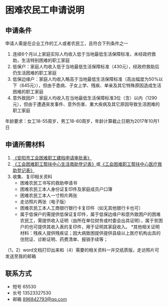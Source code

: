 # 困难农民工申请说明

## 申请条件
申请人需是在企业工作的工人或者农民工，且符合下列条件之一  
1. 连续6个月以上家庭实际人均收入低于当地最低生活保障标准，未经政府救助，生活特别困难的职工家庭
2. 低保户：家庭人均收入低于当地最低生活保障标准（430元），经政府救助后仍生活困难的职工家庭
3. 低保边缘户：家庭人均收入略高于当地最低生活保障标准（高出幅度为50%以下〈645元〉），但由于患病、子女上学、残疾、单亲及其它特殊原因造成生活困难的职工家庭
4. 意外致因户：家庭人均收入在当地最低生活保障标准3位（含）以内（1290元），但由于遭遇突发事件、意外伤害、重大疾病及其它原因导致生活困难的职工家庭

年龄要求：女工18-55周岁，男工18-60周岁，年龄计算截止日期为2017年10月1日

## 申请所需材料
1. [《安阳市工会困难职工建档申请审批表》](../../../raw/master/困难农民工帮扶/安阳市困难职工（农民工）建档申请审批表.docx)
2. [《工会困难职工帮扶中心生活救助登记表》](../../../raw/master/困难农民工帮扶/生活救助登记表.doc)或[《工会困难职工帮扶中心医疗救助登记表》](../../../raw/master/困难农民工帮扶/医疗救助登记表.doc)
3. 收集、复印相关资料
	* 困难农民工书写的救助申请书
	* 困难农民工本人身份证复印件及家庭成员户口簿
	* 困难农民工本人一寸照片两张
	* 走访照片两张（电子版）
	* 困难农民工本人工商银行银行卡复印件（如无其他银行卡也可）
	* 属于低保户的需提供低保证复印件，属于低保边缘户和意外致困户的困难农民工，需提供收入证明（由所在单位财务或村委会出具证明），属于贫困户的也可提供其收入表的复印件，用于证明其家庭收入。
	*其他相关证明材料：残疾人提供残疾证；因大病致困提供提供县级以上医疗机构出具的住院证、诊断证明、药费清单、报销手续等；

 （1，2）word文档打印出来和（4）需要的相关资料一并交纸质版，走访照片可发送至我的邮箱

## 联系方式
* 短号 65530
* 长号 13523327530
* 邮箱 896842793@qq.com
